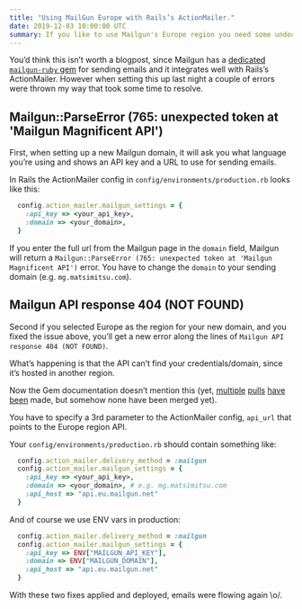 ```yaml
---
title: "Using MailGun Europe with Rails’s ActionMailer."
date: 2019-12-03 10:00:00 UTC
summary: If you like to use Mailgun's Europe region you need some undocumented settings in the ActionMailer integration to get emails out.
---
```


You’d think this isn’t worth a blogpost, since Mailgun has a [dedicated `mailgun-ruby` gem](https://github.com/mailgun/mailgun-ruby) for sending emails and it integrates well with Rails’s ActionMailer. However when setting this up last night a couple of errors were thrown my way that took some time to resolve.


## Mailgun::ParseError (765: unexpected token at 'Mailgun Magnificent API')

First, when setting up a new Mailgun domain, it will ask you what language you’re using and shows an API key and a URL to use for sending emails.

In Rails the ActionMailer config in `config/environments/production.rb` looks like this:

```ruby
  config.action_mailer.mailgun_settings = {
    :api_key => <your_api_key>,
    :domain => <your_domain>,
  }
```

If you enter the full url from the Mailgun page in the `domain` field, Mailgun will return a `Mailgun::ParseError (765: unexpected token at 'Mailgun Magnificent API')` error. You have to change the `domain` to your sending domain (e.g. `mg.matsimitsu.com`).


## Mailgun API response 404 (NOT FOUND)

Second if you selected Europe as the region for your new domain, and you fixed the issue above, you’ll get a new error along the lines of `Mailgun API response 404 (NOT FOUND)`.

What’s happening is that the API can’t find your credentials/domain, since it’s hosted in another region.

Now the Gem documentation doesn’t mention this (yet, [multiple](https://github.com/mailgun/mailgun-ruby/pull/175) [pulls](https://github.com/mailgun/mailgun-ruby/pull/174) [have](https://github.com/mailgun/mailgun-ruby/pull/170) [been](https://github.com/mailgun/mailgun-ruby/pull/163) made, but somehow none have been merged yet).

You have to specify a 3rd parameter to the ActionMailer config, `api_url` that points to the Europe region API.

Your `config/environments/production.rb` should contain something like:

```ruby
  config.action_mailer.delivery_method = :mailgun
  config.action_mailer.mailgun_settings = {
    :api_key => <your_api_key>,
    :domain => <your_domain>, # e.g. mg.matsimitsu.com
    :api_host => "api.eu.mailgun.net"
  }
```

And of course we use ENV vars in production:

```ruby
  config.action_mailer.delivery_method = :mailgun
  config.action_mailer.mailgun_settings = {
    :api_key => ENV["MAILGUN_API_KEY"],
    :domain => ENV["MAILGUN_DOMAIN"],
    :api_host => "api.eu.mailgun.net"
  }
```


With these two fixes applied and deployed, emails were flowing again \o/.

